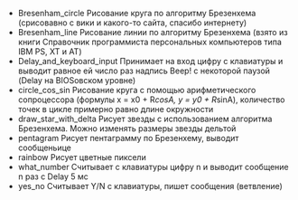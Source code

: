 - Bresenham_circle	Рисование круга по алгоритму Брезенхема (срисовавно с вики и какого-то сайта, спасибо интернету)
- Bresenham_line	Рисование линии по алгоритму Брезенхема (взято из книги Справочник программиста персональных компьютеров типа IBM PS, XT и AT)
- Delay_and_keyboard_input Принимает на вход цифру с клавиатуры и выводит равное ей число раз надпись Beep! с некоторой паузой (Delay на BIOSовском уровне)
- circle_cos_sin	Рисование круга с помощью арифметического сопроцессора (формулы x = x0 + R*cosA, y = y0 + R*sinA), количество точек в цикле примерно равно длине окружности
- draw_star_with_delta Рисует звезды с использованием алгоритма Брезенхема. Можно изменять размеры звезды дельтой
- pentagram Рисует пентаграмму по Брезенхему, выводит сообщеньице
- rainbow Рисует цветные пиксели	
- what_number Считывает с клавиатуры цифру n и выводит сообщение n раз с Delay 5 мс
- yes_no Считывает Y/N с клавиатуры, пишет сообщения (ветвление)
